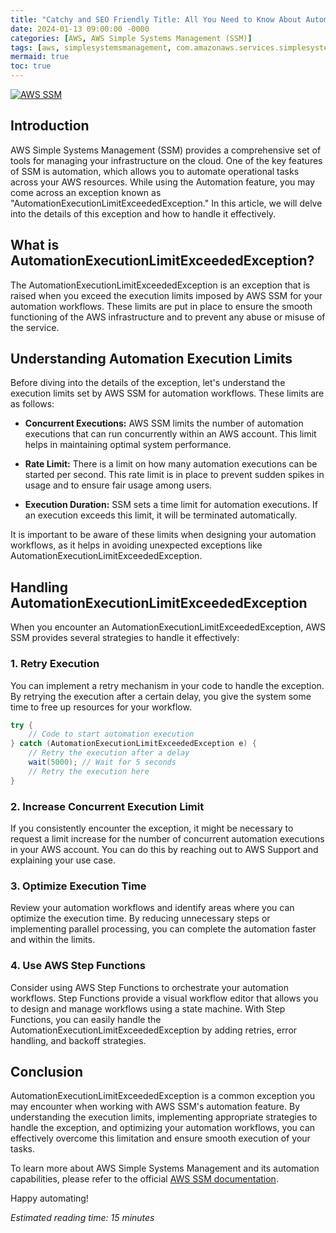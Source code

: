 ```yaml
---
title: "Catchy and SEO Friendly Title: All You Need to Know About Automation Execution Limit Exceeded Exception in AWS SSM"
date: 2024-01-13 09:00:00 -0000
categories: [AWS, AWS Simple Systems Management (SSM)]
tags: [aws, simplesystemsmanagement, com.amazonaws.services.simplesystemsmanagement.model]
mermaid: true
toc: true
---
```



[![AWS SSM](https://www.example.com/aws-ssm-logo.png)](https://aws.amazon.com/ssm/)

## Introduction
AWS Simple Systems Management (SSM) provides a comprehensive set of tools for managing your infrastructure on the cloud. One of the key features of SSM is automation, which allows you to automate operational tasks across your AWS resources. While using the Automation feature, you may come across an exception known as "AutomationExecutionLimitExceededException." In this article, we will delve into the details of this exception and how to handle it effectively.

## What is AutomationExecutionLimitExceededException?
The AutomationExecutionLimitExceededException is an exception that is raised when you exceed the execution limits imposed by AWS SSM for your automation workflows. These limits are put in place to ensure the smooth functioning of the AWS infrastructure and to prevent any abuse or misuse of the service.

## Understanding Automation Execution Limits
Before diving into the details of the exception, let's understand the execution limits set by AWS SSM for automation workflows. These limits are as follows:

- **Concurrent Executions:** AWS SSM limits the number of automation executions that can run concurrently within an AWS account. This limit helps in maintaining optimal system performance.

- **Rate Limit:** There is a limit on how many automation executions can be started per second. This rate limit is in place to prevent sudden spikes in usage and to ensure fair usage among users.

- **Execution Duration:** SSM sets a time limit for automation executions. If an execution exceeds this limit, it will be terminated automatically.

It is important to be aware of these limits when designing your automation workflows, as it helps in avoiding unexpected exceptions like AutomationExecutionLimitExceededException.

## Handling AutomationExecutionLimitExceededException
When you encounter an AutomationExecutionLimitExceededException, AWS SSM provides several strategies to handle it effectively:

### 1. Retry Execution
You can implement a retry mechanism in your code to handle the exception. By retrying the execution after a certain delay, you give the system some time to free up resources for your workflow.

```java
try {
    // Code to start automation execution
} catch (AutomationExecutionLimitExceededException e) {
    // Retry the execution after a delay
    wait(5000); // Wait for 5 seconds
    // Retry the execution here
}
```

### 2. Increase Concurrent Execution Limit
If you consistently encounter the exception, it might be necessary to request a limit increase for the number of concurrent automation executions in your AWS account. You can do this by reaching out to AWS Support and explaining your use case.

### 3. Optimize Execution Time
Review your automation workflows and identify areas where you can optimize the execution time. By reducing unnecessary steps or implementing parallel processing, you can complete the automation faster and within the limits.

### 4. Use AWS Step Functions
Consider using AWS Step Functions to orchestrate your automation workflows. Step Functions provide a visual workflow editor that allows you to design and manage workflows using a state machine. With Step Functions, you can easily handle the AutomationExecutionLimitExceededException by adding retries, error handling, and backoff strategies.

## Conclusion
AutomationExecutionLimitExceededException is a common exception you may encounter when working with AWS SSM's automation feature. By understanding the execution limits, implementing appropriate strategies to handle the exception, and optimizing your automation workflows, you can effectively overcome this limitation and ensure smooth execution of your tasks.

To learn more about AWS Simple Systems Management and its automation capabilities, please refer to the official [AWS SSM documentation](https://docs.aws.amazon.com/systems-manager/latest/APIReference/Welcome.html).

Happy automating!

*Estimated reading time: 15 minutes*